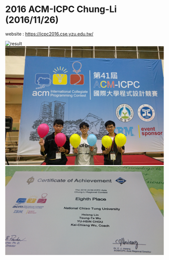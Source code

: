 # 2016 ACM-ICPC Chung-Li (2016/11/26)

website : https://icpc2016.cse.yzu.edu.tw/

![result](./result.png)
![p1](./p1.jpg)
![p2](./p2.jpg)

